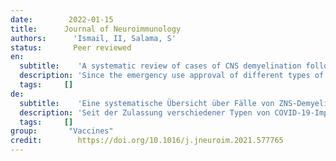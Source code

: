 ```yaml
---
date:        2022-01-15
title:      Journal of Neuroimmunology
authors:      'Ismail, II, Salama, S'
status:       Peer reviewed
en:
  subtitle:    'A systematic review of cases of CNS demyelination following COVID-19 vaccination'
  description: 'Since the emergency use approval of different types of COVID-19 vaccines, several safety concerns have been raised regarding its early and delayed impact on the nervous system. This study aims to systematically review the reported cases of CNS demyelination in association with COVID-19 vaccination, which has not been performed, to our knowledge. A total of 32 cases were identified, with female predominance (68.8%) and median age of 44 years. Eleven cases were reported after Pfizer vaccine, 8 following AstraZeneca vaccine, 6 following Moderna, 5 following Sinovac/ Sinopharm vaccines, and one following each of Sputnik and Johnson&Johnson vaccines. The majority of cases (71.8%) occurred after the first dose of the vaccine, with neurological symptoms manifesting after a median of 9 days. The most common reported presentations were transverse myelitis (12/32) and MS-like pictures (first diagnosis or a relapse) in another 12/32 cases, followed by ADEM- like (5/32), and NMOSD- like (3/32) presentations. History of a previous immune-mediated disease was reported in 17/32 (53.1%) cases. The mRNA-based vaccines resulted in the greatest number of demyelinating syndromes (17/32), followed by viral vector vaccines (10/32), and inactivated vaccines (5/32). Most MS-like episodes (9/12) were triggered by mRNA-based vaccines, while TM occurred following both viral vector and mRNA-based vaccines. Management included high dose methylprednisolone, PLEX, IVIg, or a combination of those, with a favorable outcome in the majority of case; marked/complete improvement (25/32) or stabilized/ partial recovery in the remaining cases.'
  tags:     []
de: 
  subtitle:    'Eine systematische Übersicht über Fälle von ZNS-Demyelinisierung nach COVID-19-Impfung'
  description: 'Seit der Zulassung verschiedener Typen von COVID-19-Impfstoffen für den Notfalleinsatz wurden verschiedene Sicherheitsbedenken hinsichtlich der frühen und späteren Auswirkungen auf das Nervensystem geäußert. Ziel dieser Studie ist es, die gemeldeten Fälle von ZNS-Demyelinisierung im Zusammenhang mit der COVID-19-Impfung systematisch zu überprüfen, was unseres Wissens bisher noch nicht geschehen ist. Insgesamt wurden 32 Fälle identifiziert, wobei Frauen überwiegen (68,8 %) und das Durchschnittsalter bei 44 Jahren liegt. Elf Fälle wurden nach einer Impfung mit dem Impfstoff von Pfizer gemeldet, acht nach einer Impfung mit dem Impfstoff von AstraZeneca, sechs nach einer Impfung mit dem Impfstoff von Moderna, fünf nach einer Impfung mit dem Impfstoff von Sinovac/Sinopharm und jeweils einer nach einer Impfung mit den Impfstoffen von Sputnik und Johnson&Johnson. Die Mehrzahl der Fälle (71,8 %) trat nach der ersten Impfstoffdosis auf, wobei sich die neurologischen Symptome im Durchschnitt nach 9 Tagen manifestierten. Am häufigsten wurden eine transversale Myelitis (12/32) und MS-ähnliche Symptome (Erstdiagnose oder Rückfall) in weiteren 12/32 Fällen berichtet, gefolgt von ADEM-ähnlichen (5/32) und NMOSD-ähnlichen (3/32) Symptomen. In 17/32 (53,1 %) Fällen wurde über eine frühere immunvermittelte Erkrankung berichtet. Die mRNA-basierten Impfstoffe führten zu den meisten demyelinisierenden Syndromen (17/32), gefolgt von viralen Vektorimpfstoffen (10/32) und inaktivierten Impfstoffen (5/32). Die meisten MS-ähnlichen Episoden (9/12) wurden durch mRNA-basierte Impfstoffe ausgelöst, während TM sowohl nach viralen Vektor- als auch mRNA-basierten Impfstoffen auftrat. Die Behandlung umfasste hochdosiertes Methylprednisolon, PLEX, IVIg oder eine Kombination dieser Mittel, die in der Mehrzahl der Fälle zu einem günstigen Ergebnis führte; in den übrigen Fällen kam es zu einer deutlichen/vollständigen Besserung (25/32) oder zu einer stabilen/teilweisen Erholung.'
  tags:     []
group:       "Vaccines"
credit:        https://doi.org/10.1016/j.jneuroim.2021.577765
---
```

